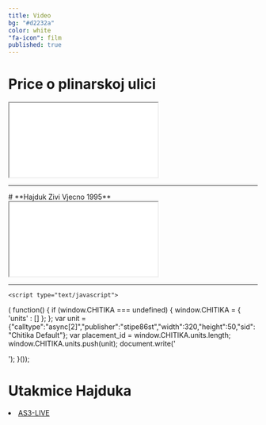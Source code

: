 ```yaml
---
title: Video
bg: "#d2232a"
color: white
"fa-icon": film
published: true
---
```


# **Price o plinarskoj ulici**

<div class="icontain"><iframe src="//www.youtube.com/embed/P4lTxX4eAGU" allowfullscreen></iframe></div>

<hr>
# **Hajduk Zivi Vjecno 1995**

<div class="icontain"><iframe src="//www.youtube.com/embed/zr1gVdwDPSE" allowfullscreen></iframe></div>

<hr>

<div class="aligncenter">
     <script type="text/javascript">
       	amzn_assoc_ad_type = "banner";
	amzn_assoc_marketplace = "amazon";
	amzn_assoc_region = "US";
	amzn_assoc_placement = "assoc_banner_placement_default";
	amzn_assoc_banner_type = "ez";
	amzn_assoc_p = "13";
	amzn_assoc_width = "468";
	amzn_assoc_height = "60";
	amzn_assoc_tracking_id = "lightdiscount-20";
	amzn_assoc_linkid = "086d59af63b0ac7f6fe02df96c1eb20d";
     </script>
     <script src="//z-na.amazon-adsystem.com/widgets/q?ServiceVersion=20070822&Operation=GetScript&ID=OneJS&WS=1"></script>
    </div>

    <script type="text/javascript">
  ( function() {
    if (window.CHITIKA === undefined) { window.CHITIKA = { 'units' : [] }; };
    var unit = {"calltype":"async[2]","publisher":"stipe86st","width":320,"height":50,"sid":"Chitika Default"};
    var placement_id = window.CHITIKA.units.length;
    window.CHITIKA.units.push(unit);
    document.write('<div id="chitikaAdBlock-' + placement_id + '"></div>');
}());
</script>
<script type="text/javascript" src="//cdn.chitika.net/getads.js" async></script>

# **Utakmice Hajduka**

 <li><a href="http://sportsvideoline3.pw/player?channel=arena3" target="_blank">AS3-LIVE</a></li>

